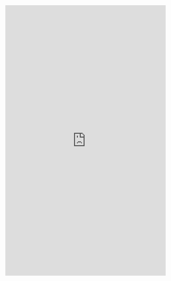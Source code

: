 ---
---

<iframe src='https://cdn.knightlab.com/libs/timeline3/latest/embed/index.html?source=1RS-RdQDn0zxNzF2VKY19uBXFfYG_FnJ1lmrJYpZndSg&font=Default&lang=en&initial_zoom=3&height=700' width='100%' height='850' webkitallowfullscreen mozallowfullscreen allowfullscreen frameborder='0'></iframe>
